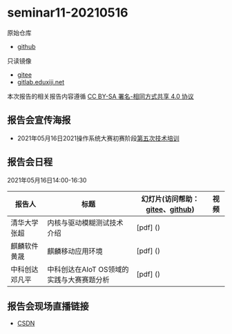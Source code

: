 # seminar11-20210516

原始仓库
 * [github](https://github.com/oscomp/seminar11-20210516/blob/main/README.md)

只读镜像
 * [gitee](https://gitee.com/oscomp/seminar11-20210516)
 * [gitlab.eduxiji.net](https://gitlab.eduxiji.net/oscomp/seminar11-20210516)

本次报告的相关报告内容遵循 [CC BY-SA 署名-相同方式共享 4.0 协议](https://creativecommons.org/licenses/by-sa/4.0/deed.zh)

## 报告会宣传海报

 * 2021年05月16日2021操作系统大赛初赛阶段[第五次技术培训](https://mp.weixin.qq.com/s/eC4YU5fxXnP2mAyWJqCNmQ)

## 报告会日程

2021年05月16日14:00-16:30

| 报告人 | 标题                              | 幻灯片(访问帮助：[gitee](https://gitee.com/oscomp/seminar0-20201226/blob/main/20210110-tencent-help.pdf)、[github](https://github.com/oscomp/seminar0-20201226/blob/main/20210110-tencent-help.pdf)) | 视频 |
| ------ | --------------------------------- | ------------------------------------------------------------ | ---- |
| 清华大学 张超 | 内核与驱动模糊测试技术介绍 | [pdf] () |      | 
| 麒麟软件 黄晟 | 麒麟移动应用环境 | [pdf] () |      | 
| 中科创达 邓凡平 | 中科创达在AIoT OS领域的实践与大赛赛题分析 | [pdf] () |      | 

## 报告会现场直播链接
 * [CSDN](https://live.csdn.net/room/wl5875/C2MCK6SU)
